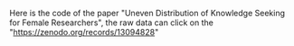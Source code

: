 Here is the code of the paper "Uneven Distribution of Knowledge Seeking for Female Researchers", the raw data can click on the "https://zenodo.org/records/13094828"
